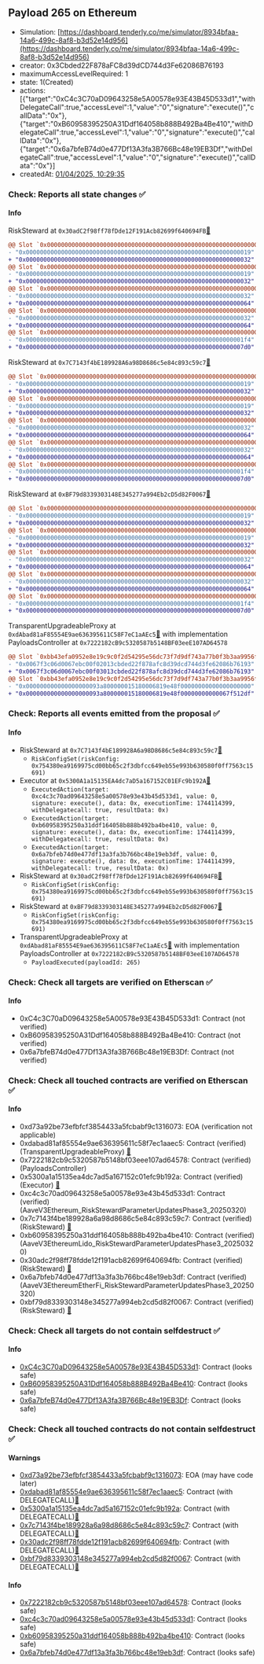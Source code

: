 ## Payload 265 on Ethereum

- Simulation: [https://dashboard.tenderly.co/me/simulator/8934bfaa-14a6-499c-8af8-b3d52e14d956](https://dashboard.tenderly.co/me/simulator/8934bfaa-14a6-499c-8af8-b3d52e14d956)
- creator: 0x3Cbded22F878aFC8d39dCD744d3Fe62086B76193
- maximumAccessLevelRequired: 1
- state: 1(Created)
- actions: [{"target":"0xC4c3C70aD09643258e5A00578e93E43B45D533d1","withDelegateCall":true,"accessLevel":1,"value":"0","signature":"execute()","callData":"0x"},{"target":"0xB60958395250A31Ddf164058b888B492Ba4Be410","withDelegateCall":true,"accessLevel":1,"value":"0","signature":"execute()","callData":"0x"},{"target":"0x6a7bfeB74d0e477Df13A3fa3B766Bc48e19EB3Df","withDelegateCall":true,"accessLevel":1,"value":"0","signature":"execute()","callData":"0x"}]
- createdAt: [01/04/2025, 10:29:35](https://etherscan.io/tx/0xd1bddab14cf5237821b3f28bac87985108e2fcefa3cb5fd07ef5a4f0bb0148ed)

### Check: Reports all state changes :white_check_mark:

#### Info


RiskSteward at `0x30adC2f98ff78fDde12F191Acb82699f640694FB`[:ghost:](https://github.com/bgd-labs/aave-address-book "AaveV3EthereumLido.RISK_STEWARD")
```diff
@@ Slot `0x0000000000000000000000000000000000000000000000000000000000000002` @@
- "0x0000000000000000000000000000000000000000000000000000000000000019"
+ "0x0000000000000000000000000000000000000000000000000000000000000032"
@@ Slot `0x0000000000000000000000000000000000000000000000000000000000000004` @@
- "0x0000000000000000000000000000000000000000000000000000000000000019"
+ "0x0000000000000000000000000000000000000000000000000000000000000032"
@@ Slot `0x000000000000000000000000000000000000000000000000000000000000000e` @@
- "0x0000000000000000000000000000000000000000000000000000000000000032"
+ "0x0000000000000000000000000000000000000000000000000000000000000064"
@@ Slot `0x0000000000000000000000000000000000000000000000000000000000000010` @@
- "0x0000000000000000000000000000000000000000000000000000000000000032"
+ "0x0000000000000000000000000000000000000000000000000000000000000064"
@@ Slot `0x0000000000000000000000000000000000000000000000000000000000000012` @@
- "0x00000000000000000000000000000000000000000000000000000000000001f4"
+ "0x00000000000000000000000000000000000000000000000000000000000007d0"
```

RiskSteward at `0x7C7143f4bE189928A6a98D8686c5e84c893c59c7`[:ghost:](https://github.com/bgd-labs/aave-address-book "AaveV3Ethereum.RISK_STEWARD")
```diff
@@ Slot `0x0000000000000000000000000000000000000000000000000000000000000002` @@
- "0x0000000000000000000000000000000000000000000000000000000000000019"
+ "0x0000000000000000000000000000000000000000000000000000000000000032"
@@ Slot `0x0000000000000000000000000000000000000000000000000000000000000004` @@
- "0x0000000000000000000000000000000000000000000000000000000000000019"
+ "0x0000000000000000000000000000000000000000000000000000000000000032"
@@ Slot `0x000000000000000000000000000000000000000000000000000000000000000e` @@
- "0x0000000000000000000000000000000000000000000000000000000000000032"
+ "0x0000000000000000000000000000000000000000000000000000000000000064"
@@ Slot `0x0000000000000000000000000000000000000000000000000000000000000010` @@
- "0x0000000000000000000000000000000000000000000000000000000000000032"
+ "0x0000000000000000000000000000000000000000000000000000000000000064"
@@ Slot `0x0000000000000000000000000000000000000000000000000000000000000012` @@
- "0x00000000000000000000000000000000000000000000000000000000000001f4"
+ "0x00000000000000000000000000000000000000000000000000000000000007d0"
```

RiskSteward at `0xBF79d8339303148E345277a994Eb2cD5d82F0067`[:ghost:](https://github.com/bgd-labs/aave-address-book "AaveV3EthereumEtherFi.RISK_STEWARD")
```diff
@@ Slot `0x0000000000000000000000000000000000000000000000000000000000000002` @@
- "0x0000000000000000000000000000000000000000000000000000000000000019"
+ "0x0000000000000000000000000000000000000000000000000000000000000032"
@@ Slot `0x0000000000000000000000000000000000000000000000000000000000000004` @@
- "0x0000000000000000000000000000000000000000000000000000000000000019"
+ "0x0000000000000000000000000000000000000000000000000000000000000032"
@@ Slot `0x000000000000000000000000000000000000000000000000000000000000000e` @@
- "0x0000000000000000000000000000000000000000000000000000000000000032"
+ "0x0000000000000000000000000000000000000000000000000000000000000064"
@@ Slot `0x0000000000000000000000000000000000000000000000000000000000000010` @@
- "0x0000000000000000000000000000000000000000000000000000000000000032"
+ "0x0000000000000000000000000000000000000000000000000000000000000064"
@@ Slot `0x0000000000000000000000000000000000000000000000000000000000000012` @@
- "0x00000000000000000000000000000000000000000000000000000000000001f4"
+ "0x00000000000000000000000000000000000000000000000000000000000007d0"
```

TransparentUpgradeableProxy at `0xdAbad81aF85554E9ae636395611C58F7eC1aAEc5`[:ghost:](https://github.com/bgd-labs/aave-address-book "GovernanceV3Ethereum.PAYLOADS_CONTROLLER") with implementation PayloadsController at `0x7222182cB9c5320587b5148BF03eeE107AD64578`
```diff
@@ Slot `0xbb43efa0952e8e19c9c0f2d54295e56dc73f7d9df743a77b0f3b3aa9956f733b` @@
- "0x0067f3c06d0067ebc00f02013cbded22f878afc8d39dcd744d3fe62086b76193"
+ "0x0067f3c06d0067ebc00f03013cbded22f878afc8d39dcd744d3fe62086b76193"
@@ Slot `0xbb43efa0952e8e19c9c0f2d54295e56dc73f7d9df743a77b0f3b3aa9956f733c` @@
- "0x000000000000000000093a800000015180006819e48f00000000000000000000"
+ "0x000000000000000000093a800000015180006819e48f00000000000067f512df"
```


### Check: Reports all events emitted from the proposal :white_check_mark:

#### Info

- RiskSteward at `0x7C7143f4bE189928A6a98D8686c5e84c893c59c7`[:ghost:](https://github.com/bgd-labs/aave-address-book "AaveV3Ethereum.RISK_STEWARD")
  - `RiskConfigSet(riskConfig: 0x754380ea9169975cd00bb65c2f3dbfcc649eb55e993b630580f0ff7563c15691)`
- Executor at `0x5300A1a15135EA4dc7aD5a167152C01EFc9b192A`[:ghost:](https://github.com/bgd-labs/aave-address-book "AaveV2Ethereum.POOL_ADMIN, AaveV2EthereumAMM.POOL_ADMIN, AaveV3Ethereum.ACL_ADMIN, AaveV3EthereumEtherFi.ACL_ADMIN, AaveV3EthereumLido.ACL_ADMIN, GovernanceV3Ethereum.EXECUTOR_LVL_1")
  - `ExecutedAction(target: 0xc4c3c70ad09643258e5a00578e93e43b45d533d1, value: 0, signature: execute(), data: 0x, executionTime: 1744114399, withDelegatecall: true, resultData: 0x)`
  - `ExecutedAction(target: 0xb60958395250a31ddf164058b888b492ba4be410, value: 0, signature: execute(), data: 0x, executionTime: 1744114399, withDelegatecall: true, resultData: 0x)`
  - `ExecutedAction(target: 0x6a7bfeb74d0e477df13a3fa3b766bc48e19eb3df, value: 0, signature: execute(), data: 0x, executionTime: 1744114399, withDelegatecall: true, resultData: 0x)`
- RiskSteward at `0x30adC2f98ff78fDde12F191Acb82699f640694FB`[:ghost:](https://github.com/bgd-labs/aave-address-book "AaveV3EthereumLido.RISK_STEWARD")
  - `RiskConfigSet(riskConfig: 0x754380ea9169975cd00bb65c2f3dbfcc649eb55e993b630580f0ff7563c15691)`
- RiskSteward at `0xBF79d8339303148E345277a994Eb2cD5d82F0067`[:ghost:](https://github.com/bgd-labs/aave-address-book "AaveV3EthereumEtherFi.RISK_STEWARD")
  - `RiskConfigSet(riskConfig: 0x754380ea9169975cd00bb65c2f3dbfcc649eb55e993b630580f0ff7563c15691)`
- TransparentUpgradeableProxy at `0xdAbad81aF85554E9ae636395611C58F7eC1aAEc5`[:ghost:](https://github.com/bgd-labs/aave-address-book "GovernanceV3Ethereum.PAYLOADS_CONTROLLER") with implementation PayloadsController at `0x7222182cB9c5320587b5148BF03eeE107AD64578`
  - `PayloadExecuted(payloadId: 265)`

### Check: Check all targets are verified on Etherscan :white_check_mark:

#### Info

- 0xC4c3C70aD09643258e5A00578e93E43B45D533d1: Contract (not verified) 
- 0xB60958395250A31Ddf164058b888B492Ba4Be410: Contract (not verified) 
- 0x6a7bfeB74d0e477Df13A3fa3B766Bc48e19EB3Df: Contract (not verified) 

### Check: Check all touched contracts are verified on Etherscan :white_check_mark:

#### Info

- 0xd73a92be73efbfcf3854433a5fcbabf9c1316073: EOA (verification not applicable)
- 0xdabad81af85554e9ae636395611c58f7ec1aaec5: Contract (verified) (TransparentUpgradeableProxy) [:ghost:](https://github.com/bgd-labs/aave-address-book "GovernanceV3Ethereum.PAYLOADS_CONTROLLER")
- 0x7222182cb9c5320587b5148bf03eee107ad64578: Contract (verified) (PayloadsController) 
- 0x5300a1a15135ea4dc7ad5a167152c01efc9b192a: Contract (verified) (Executor) [:ghost:](https://github.com/bgd-labs/aave-address-book "AaveV2Ethereum.POOL_ADMIN, AaveV2EthereumAMM.POOL_ADMIN, AaveV3Ethereum.ACL_ADMIN, AaveV3EthereumEtherFi.ACL_ADMIN, AaveV3EthereumLido.ACL_ADMIN, GovernanceV3Ethereum.EXECUTOR_LVL_1")
- 0xc4c3c70ad09643258e5a00578e93e43b45d533d1: Contract (verified) (AaveV3Ethereum_RiskStewardParameterUpdatesPhase3_20250320) 
- 0x7c7143f4be189928a6a98d8686c5e84c893c59c7: Contract (verified) (RiskSteward) [:ghost:](https://github.com/bgd-labs/aave-address-book "AaveV3Ethereum.RISK_STEWARD")
- 0xb60958395250a31ddf164058b888b492ba4be410: Contract (verified) (AaveV3EthereumLido_RiskStewardParameterUpdatesPhase3_20250320) 
- 0x30adc2f98ff78fdde12f191acb82699f640694fb: Contract (verified) (RiskSteward) [:ghost:](https://github.com/bgd-labs/aave-address-book "AaveV3EthereumLido.RISK_STEWARD")
- 0x6a7bfeb74d0e477df13a3fa3b766bc48e19eb3df: Contract (verified) (AaveV3EthereumEtherFi_RiskStewardParameterUpdatesPhase3_20250320) 
- 0xbf79d8339303148e345277a994eb2cd5d82f0067: Contract (verified) (RiskSteward) [:ghost:](https://github.com/bgd-labs/aave-address-book "AaveV3EthereumEtherFi.RISK_STEWARD")

### Check: Check all targets do not contain selfdestruct :white_check_mark:

#### Info

- [0xC4c3C70aD09643258e5A00578e93E43B45D533d1](https://etherscan.io/address/0xC4c3C70aD09643258e5A00578e93E43B45D533d1): Contract (looks safe)
- [0xB60958395250A31Ddf164058b888B492Ba4Be410](https://etherscan.io/address/0xB60958395250A31Ddf164058b888B492Ba4Be410): Contract (looks safe)
- [0x6a7bfeB74d0e477Df13A3fa3B766Bc48e19EB3Df](https://etherscan.io/address/0x6a7bfeB74d0e477Df13A3fa3B766Bc48e19EB3Df): Contract (looks safe)

### Check: Check all touched contracts do not contain selfdestruct :white_check_mark:

#### Warnings

- [0xd73a92be73efbfcf3854433a5fcbabf9c1316073](https://etherscan.io/address/0xd73a92be73efbfcf3854433a5fcbabf9c1316073): EOA (may have code later)
- [0xdabad81af85554e9ae636395611c58f7ec1aaec5](https://etherscan.io/address/0xdabad81af85554e9ae636395611c58f7ec1aaec5): Contract (with DELEGATECALL)[:ghost:](https://github.com/bgd-labs/aave-address-book "GovernanceV3Ethereum.PAYLOADS_CONTROLLER")
- [0x5300a1a15135ea4dc7ad5a167152c01efc9b192a](https://etherscan.io/address/0x5300a1a15135ea4dc7ad5a167152c01efc9b192a): Contract (with DELEGATECALL)[:ghost:](https://github.com/bgd-labs/aave-address-book "AaveV2Ethereum.POOL_ADMIN, AaveV2EthereumAMM.POOL_ADMIN, AaveV3Ethereum.ACL_ADMIN, AaveV3EthereumEtherFi.ACL_ADMIN, AaveV3EthereumLido.ACL_ADMIN, GovernanceV3Ethereum.EXECUTOR_LVL_1")
- [0x7c7143f4be189928a6a98d8686c5e84c893c59c7](https://etherscan.io/address/0x7c7143f4be189928a6a98d8686c5e84c893c59c7): Contract (with DELEGATECALL)[:ghost:](https://github.com/bgd-labs/aave-address-book "AaveV3Ethereum.RISK_STEWARD")
- [0x30adc2f98ff78fdde12f191acb82699f640694fb](https://etherscan.io/address/0x30adc2f98ff78fdde12f191acb82699f640694fb): Contract (with DELEGATECALL)[:ghost:](https://github.com/bgd-labs/aave-address-book "AaveV3EthereumLido.RISK_STEWARD")
- [0xbf79d8339303148e345277a994eb2cd5d82f0067](https://etherscan.io/address/0xbf79d8339303148e345277a994eb2cd5d82f0067): Contract (with DELEGATECALL)[:ghost:](https://github.com/bgd-labs/aave-address-book "AaveV3EthereumEtherFi.RISK_STEWARD")

#### Info

- [0x7222182cb9c5320587b5148bf03eee107ad64578](https://etherscan.io/address/0x7222182cb9c5320587b5148bf03eee107ad64578): Contract (looks safe)
- [0xc4c3c70ad09643258e5a00578e93e43b45d533d1](https://etherscan.io/address/0xc4c3c70ad09643258e5a00578e93e43b45d533d1): Contract (looks safe)
- [0xb60958395250a31ddf164058b888b492ba4be410](https://etherscan.io/address/0xb60958395250a31ddf164058b888b492ba4be410): Contract (looks safe)
- [0x6a7bfeb74d0e477df13a3fa3b766bc48e19eb3df](https://etherscan.io/address/0x6a7bfeb74d0e477df13a3fa3b766bc48e19eb3df): Contract (looks safe)

